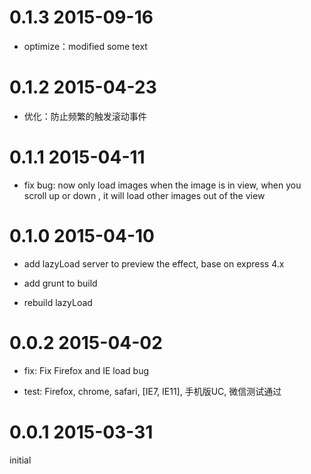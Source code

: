 # 0.1.3 2015-09-16

+ optimize：modified some text

# 0.1.2 2015-04-23

+ 优化：防止频繁的触发滚动事件

# 0.1.1 2015-04-11

+ fix bug: now only load images when the image is in view, when you scroll up or down , it will load other images out of the view

# 0.1.0 2015-04-10

+ add lazyLoad server to preview the effect, base on express 4.x

+ add grunt to build

+ rebuild lazyLoad

# 0.0.2 2015-04-02

+ fix: Fix Firefox and IE load bug

+ test: Firefox, chrome, safari, [IE7, IE11], 手机版UC, 微信测试通过

# 0.0.1 2015-03-31

initial